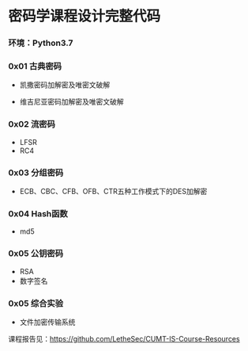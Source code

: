 # 密码学课程设计完整代码

### 环境：Python3.7

### 0x01 古典密码
- 凯撒密码加解密及唯密文破解
  
- 维吉尼亚密码加解密及唯密文破解

### 0x02 流密码
- LFSR
- RC4

### 0x03 分组密码
- ECB、CBC、CFB、OFB、CTR五种工作模式下的DES加解密

### 0x04 Hash函数
- md5

### 0x05 公钥密码
- RSA
- 数字签名

### 0x05 综合实验
- 文件加密传输系统

课程报告见：https://github.com/LetheSec/CUMT-IS-Course-Resources
